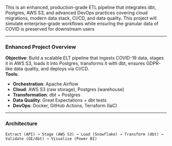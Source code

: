 This is an enhanced, production-grade ETL pipeline that integrates dbt, Postgres, AWS S3, and advanced DevOps practices covering cloud migrations, modern data stack, CI/CD, and data quality. This project will simulate enterprise-grade workflows while ensuring the granular data of COVID is preserved for downstream users

---

### **Enhanced Project Overview**
**Objective**: Build a scalable ELT pipeline that ingests COVID-19 data, stages it in AWS S3, loads it into Postgres, transforms it with dbt, ensures GDPR-like data quality, and deploys via CI/CD.  
**Tools**:  
- **Orchestration**: Apache Airflow  
- **Cloud**: AWS S3 (raw storage), Postgres (warehouse)  
- **Transformation**: dbt + Postgres  
- **Data Quality**: Great Expectations + dbt tests  
- **DevOps**: Docker, GitHub Actions, Terraform (IaC)  

---

### **Architecture**
```
Extract (API) → Stage (AWS S3) → Load (Snowflake) → Transform (dbt) → Validate (GE/dbt) → Visualize (Power BI)
